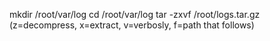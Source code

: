 mkdir /root/var/log
cd /root/var/log
tar -zxvf /root/logs.tar.gz  (z=decompress, x=extract, v=verbosly, f=path that follows)